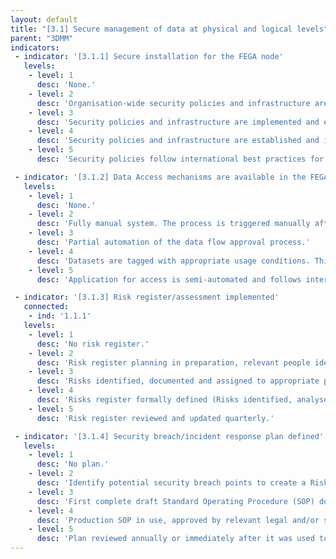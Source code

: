 ```yaml
---
layout: default
title: "[3.1] Secure management of data at physical and logical levels"
parent: "3DMM"
indicators:
 - indicator: '[3.1.1] Secure installation for the FEGA node'
   levels:
    - level: 1
      desc: 'None.'
    - level: 2
      desc: 'Organisation-wide security policies and infrastructure are defined.'
    - level: 3  
      desc: 'Security policies and infrastructure are implemented and enforced following organisation-wide guidelines.'
    - level: 4
      desc: 'Security policies and infrastructure are established and implemented under the appropriate jurisdictional level, e.g. nationally.'
    - level: 5
      desc: 'Security policies follow international best practices for data security and are regularly reviewed based on changes in technological, regulatory and ethical considerations.'

 - indicator: '[3.1.2] Data Access mechanisms are available in the FEGA node following Data Access Committee (DAC) approval'
   levels:
    - level: 1
      desc: 'None.'
    - level: 2
      desc: 'Fully manual system. The process is triggered manually after approval is granted.'
    - level: 3  
      desc: 'Partial automation of the data flow approval process.'
    - level: 4
      desc: 'Datasets are tagged with appropriate usage conditions. This would partially guide DAC approvals, accelerating the data access process.'
    - level: 5
      desc: 'Application for access is semi-automated and follows international standards. Process is periodically reviewed to ensure time efficient access.'

 - indicator: '[3.1.3] Risk register/assessment implemented'
   connected:
    - ind: '1.1.1'
   levels:
    - level: 1
      desc: 'No risk register.'
    - level: 2
      desc: 'Risk register planning in preparation, relevant people identified as responsible for RR at node.'
    - level: 3  
      desc: 'Risks identified, documented and assigned to appropriate personnel for review.'
    - level: 4
      desc: 'Risks register formally defined (Risks identified, analysed, prioritised and treated/mitigated).'
    - level: 5
      desc: 'Risk register reviewed and updated quarterly.'

 - indicator: '[3.1.4] Security breach/incident response plan defined'
   levels:
    - level: 1
      desc: 'No plan.'
    - level: 2
      desc: 'Identify potential security breach points to create a Risk register. Take into consideration relations to other FEGA nodes, Central EGA, key contacts, and institutional/organisational policies.'
    - level: 3  
      desc: 'First complete draft Standard Operating Procedure (SOP) documented for raising a security alarm. Have contacts for steps of SOP and proposal for audit report. SOP is accessible to all team members.'
    - level: 4
      desc: 'Production SOP in use, approved by relevant legal and/or security personnel.'
    - level: 5
      desc: 'Plan reviewed annually or immediately after it was used to identify areas of improvement. Have trained all personnel in the process. Done dry runs through SOP to identify areas of improvement.'
---
```

